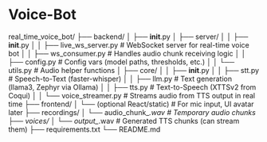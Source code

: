
# Voice-Bot

real_time_voice_bot/
├── backend/
│   ├── __init__.py
│   ├── server/
│   │   ├── __init__.py
│   │   ├── live_ws_server.py      # WebSocket server for real-time voice bot
│   │   ├── ws_consumer.py         # Handles audio chunk receiving logic
│   │   ├── config.py              # Config vars (model paths, thresholds, etc.)
│   │   └── utils.py               # Audio helper functions
│   ├── core/
│   │   ├── __init__.py
│   │   ├── stt.py                 # Speech-to-Text (faster-whisper)
│   │   ├── llm.py                 # Text generation (llama3, Zephyr via Ollama)
│   │   ├── tts.py                 # Text-to-Speech (XTTSv2 from Coqui)
│   │   └── voice_streamer.py      # Streams audio from TTS output in real time
├── frontend/
│   └── (optional React/static)    # For mic input, UI avatar later
├── recordings/
│   └── audio_chunk_*.wav          # Temporary audio chunks
├── voices/
│   └── output_*.wav               # Generated TTS chunks (can stream them)
├── requirements.txt
└── README.md                      